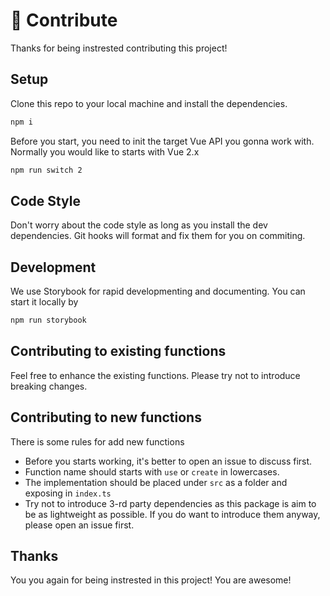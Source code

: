 # 🧱 Contribute

Thanks for being instrested contributing this project!

## Setup

Clone this repo to your local machine and install the dependencies.

```bash
npm i
```

Before you start, you need to init the target Vue API you gonna work with. Normally you would like to starts with Vue 2.x

```bash
npm run switch 2
```

## Code Style

Don't worry about the code style as long as you install the dev dependencies. Git hooks will format and fix them for you on commiting.

## Development 

We use Storybook for rapid developmenting and documenting. You can start it locally by

```bash
npm run storybook
```

## Contributing to existing functions

Feel free to enhance the existing functions. Please try not to introduce breaking changes.


## Contributing to new functions

There is some rules for add new functions

- Before you starts working, it's better to open an issue to discuss first.
- Function name should starts with `use` or `create` in lowercases.
- The implementation should be placed under `src` as a folder and exposing in `index.ts`
- Try not to introduce 3-rd party dependencies as this package is aim to be as lightweight as possible. If you do want to introduce them anyway, please open an issue first.

## Thanks

You you again for being instrested in this project! You are awesome!
